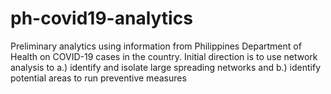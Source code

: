# ph-covid19-analytics
Preliminary analytics using information from Philippines Department of Health on COVID-19 cases in the country. Initial direction is to use network analysis to a.) identify and isolate large spreading networks and b.) identify potential areas to run preventive measures
